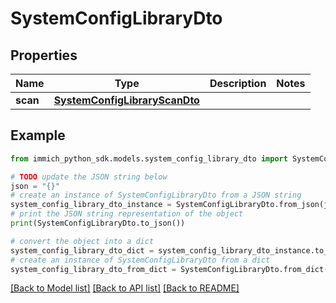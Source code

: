 # SystemConfigLibraryDto


## Properties

Name | Type | Description | Notes
------------ | ------------- | ------------- | -------------
**scan** | [**SystemConfigLibraryScanDto**](SystemConfigLibraryScanDto.md) |  | 

## Example

```python
from immich_python_sdk.models.system_config_library_dto import SystemConfigLibraryDto

# TODO update the JSON string below
json = "{}"
# create an instance of SystemConfigLibraryDto from a JSON string
system_config_library_dto_instance = SystemConfigLibraryDto.from_json(json)
# print the JSON string representation of the object
print(SystemConfigLibraryDto.to_json())

# convert the object into a dict
system_config_library_dto_dict = system_config_library_dto_instance.to_dict()
# create an instance of SystemConfigLibraryDto from a dict
system_config_library_dto_from_dict = SystemConfigLibraryDto.from_dict(system_config_library_dto_dict)
```
[[Back to Model list]](../README.md#documentation-for-models) [[Back to API list]](../README.md#documentation-for-api-endpoints) [[Back to README]](../README.md)


